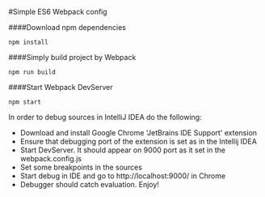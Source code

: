 #Simple ES6 Webpack config

####Download npm dependencies 
```$xslt
npm install
```
####Simply build project by Webpack
```$xslt
npm run build
```

####Start Webpack DevServer
```$xslt
npm start
```

In order to debug sources in IntelliJ IDEA do the following:
* Download and install Google Chrome 'JetBrains IDE Support' extension
* Ensure that debugging port of the extension is set as in the Intellij IDEA 
* Start DevServer. It should appear on 9000 port as it set in the webpack.config.js
* Set some breakpoints in the sources
* Start debug in IDE and go to http://localhost:9000/ in Chrome
* Debugger should catch evaluation. Enjoy!
